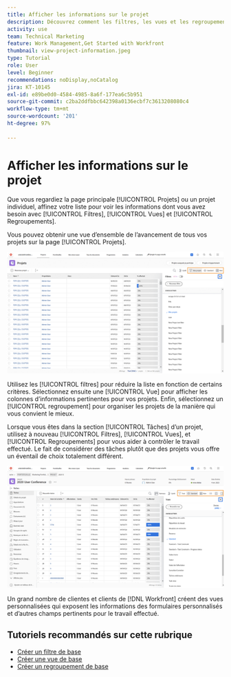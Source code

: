 ```yaml
---
title: Afficher les informations sur le projet
description: Découvrez comment les filtres, les vues et les regroupements peuvent rendre les informations du projet facilement visibles pour vous aider à gérer les projets.
activity: use
team: Technical Marketing
feature: Work Management,Get Started with Workfront
thumbnail: view-project-information.jpeg
type: Tutorial
role: User
level: Beginner
recommendations: noDisplay,noCatalog
jira: KT-10145
exl-id: e89be0d0-4584-4985-8a6f-177ea6c5b951
source-git-commit: c2ba2ddfbbc642398a0136ecbf7c3613208080c4
workflow-type: tm+mt
source-wordcount: '201'
ht-degree: 97%

---
```


# Afficher les informations sur le projet

Que vous regardiez la page principale [!UICONTROL Projets] ou un projet individuel, affinez votre liste pour voir les informations dont vous avez besoin avec [!UICONTROL Filtres], [!UICONTROL Vues] et [!UICONTROL Regroupements].

Vous pouvez obtenir une vue d’ensemble de l’avancement de tous vos projets sur la page [!UICONTROL Projets].

![Page du projet avec affichage des filtres](assets/planner-fund-project-page-fvg-copy.png)

Utilisez les [!UICONTROL filtres] pour réduire la liste en fonction de certains critères. Sélectionnez ensuite une [!UICONTROL Vue] pour afficher les colonnes d’informations pertinentes pour vos projets. Enfin, sélectionnez un [!UICONTROL regroupement] pour organiser les projets de la manière qui vous convient le mieux.

Lorsque vous êtes dans la section [!UICONTROL Tâches] d’un projet, utilisez à nouveau [!UICONTROL Filtres], [!UICONTROL Vues], et [!UICONTROL Regroupements] pour vous aider à contrôler le travail effectué. Le fait de considérer des tâches plutôt que des projets vous offre un éventail de choix totalement différent.

![Liste des tâches du projet avec des vues](assets/planner-fund-task-list-fvg.png)

Un grand nombre de clientes et clients de [!DNL Workfront] créent des vues personnalisées qui exposent les informations des formulaires personnalisés et d’autres champs pertinents pour le travail effectué.

## Tutoriels recommandés sur cette rubrique

* [Créer un filtre de base](https://experienceleague.adobe.com/docs/workfront-learn/tutorials-workfront/reporting/basic-reporting/create-a-basic-filter.html?lang=fr)
* [Créer une vue de base](https://experienceleague.adobe.com/docs/workfront-learn/tutorials-workfront/reporting/basic-reporting/create-a-basic-view.html?lang=fr)
* [Créer un regroupement de base](https://experienceleague.adobe.com/docs/workfront-learn/tutorials-workfront/reporting/basic-reporting/create-a-basic-grouping.html?lang=fr)

